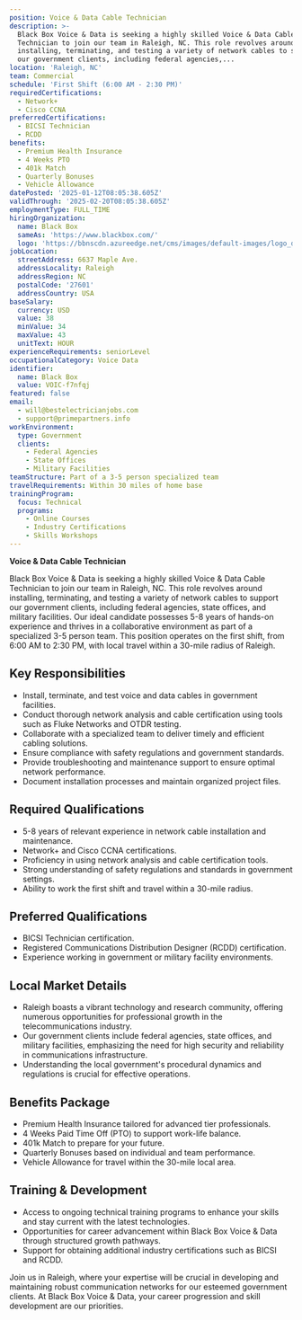 ```yaml
---
position: Voice & Data Cable Technician
description: >-
  Black Box Voice & Data is seeking a highly skilled Voice & Data Cable
  Technician to join our team in Raleigh, NC. This role revolves around
  installing, terminating, and testing a variety of network cables to support
  our government clients, including federal agencies,...
location: 'Raleigh, NC'
team: Commercial
schedule: 'First Shift (6:00 AM - 2:30 PM)'
requiredCertifications:
  - Network+
  - Cisco CCNA
preferredCertifications:
  - BICSI Technician
  - RCDD
benefits:
  - Premium Health Insurance
  - 4 Weeks PTO
  - 401k Match
  - Quarterly Bonuses
  - Vehicle Allowance
datePosted: '2025-01-12T08:05:38.605Z'
validThrough: '2025-02-20T08:05:38.605Z'
employmentType: FULL_TIME
hiringOrganization:
  name: Black Box
  sameAs: 'https://www.blackbox.com/'
  logo: 'https://bbnscdn.azureedge.net/cms/images/default-images/logo_dark.png'
jobLocation:
  streetAddress: 6637 Maple Ave.
  addressLocality: Raleigh
  addressRegion: NC
  postalCode: '27601'
  addressCountry: USA
baseSalary:
  currency: USD
  value: 38
  minValue: 34
  maxValue: 43
  unitText: HOUR
experienceRequirements: seniorLevel
occupationalCategory: Voice Data
identifier:
  name: Black Box
  value: VOIC-f7nfqj
featured: false
email:
  - will@bestelectricianjobs.com
  - support@primepartners.info
workEnvironment:
  type: Government
  clients:
    - Federal Agencies
    - State Offices
    - Military Facilities
teamStructure: Part of a 3-5 person specialized team
travelRequirements: Within 30 miles of home base
trainingProgram:
  focus: Technical
  programs:
    - Online Courses
    - Industry Certifications
    - Skills Workshops
---
```


**Voice & Data Cable Technician**

Black Box Voice & Data is seeking a highly skilled Voice & Data Cable Technician to join our team in Raleigh, NC. This role revolves around installing, terminating, and testing a variety of network cables to support our government clients, including federal agencies, state offices, and military facilities. Our ideal candidate possesses 5-8 years of hands-on experience and thrives in a collaborative environment as part of a specialized 3-5 person team. This position operates on the first shift, from 6:00 AM to 2:30 PM, with local travel within a 30-mile radius of Raleigh.

## Key Responsibilities
- Install, terminate, and test voice and data cables in government facilities.
- Conduct thorough network analysis and cable certification using tools such as Fluke Networks and OTDR testing.
- Collaborate with a specialized team to deliver timely and efficient cabling solutions.
- Ensure compliance with safety regulations and government standards.
- Provide troubleshooting and maintenance support to ensure optimal network performance.
- Document installation processes and maintain organized project files.

## Required Qualifications
- 5-8 years of relevant experience in network cable installation and maintenance.
- Network+ and Cisco CCNA certifications.
- Proficiency in using network analysis and cable certification tools.
- Strong understanding of safety regulations and standards in government settings.
- Ability to work the first shift and travel within a 30-mile radius.

## Preferred Qualifications
- BICSI Technician certification.
- Registered Communications Distribution Designer (RCDD) certification.
- Experience working in government or military facility environments.

## Local Market Details
- Raleigh boasts a vibrant technology and research community, offering numerous opportunities for professional growth in the telecommunications industry.
- Our government clients include federal agencies, state offices, and military facilities, emphasizing the need for high security and reliability in communications infrastructure.
- Understanding the local government's procedural dynamics and regulations is crucial for effective operations.

## Benefits Package
- Premium Health Insurance tailored for advanced tier professionals.
- 4 Weeks Paid Time Off (PTO) to support work-life balance.
- 401k Match to prepare for your future.
- Quarterly Bonuses based on individual and team performance.
- Vehicle Allowance for travel within the 30-mile local area.

## Training & Development
- Access to ongoing technical training programs to enhance your skills and stay current with the latest technologies.
- Opportunities for career advancement within Black Box Voice & Data through structured growth pathways.
- Support for obtaining additional industry certifications such as BICSI and RCDD.

Join us in Raleigh, where your expertise will be crucial in developing and maintaining robust communication networks for our esteemed government clients. At Black Box Voice & Data, your career progression and skill development are our priorities.


